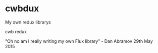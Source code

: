 # cwbdux
My own redux librarys

cwb redux

"Oh no am I really writing my own Flux library" - Dan Abramov 29th May 2015
